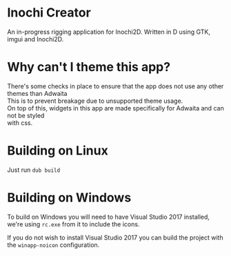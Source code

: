 # Inochi Creator
An in-progress rigging application for Inochi2D.
Written in D using GTK, imgui and Inochi2D.

# Why can't I theme this app?
There's some checks in place to ensure that the app does not use any other themes than Adwaita  
This is to prevent breakage due to unsupported theme usage.  
On top of this, widgets in this app are made specifically for Adwaita and can not be styled  
with css.

# Building on Linux
Just run `dub build`

# Building on Windows
To build on Windows you will need to have Visual Studio 2017 installed, we're using `rc.exe` from it to include the icons.

If you do not wish to install Visual Studio 2017 you can build the project with the `winapp-noicon` configuration.